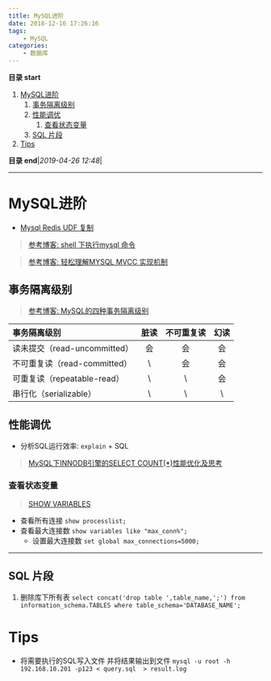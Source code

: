 ```yaml
---
title: MySQL进阶
date: 2018-12-16 17:26:16
tags: 
    - MySQL
categories: 
    - 数据库
---
```


**目录 start**
 
1. [MySQL进阶](#mysql进阶)
    1. [事务隔离级别](#事务隔离级别)
    1. [性能调优](#性能调优)
        1. [查看状态变量](#查看状态变量)
    1. [SQL 片段](#sql-片段)
1. [Tips](#tips)

**目录 end**|_2019-04-26 12:48_|
****************************************
# MySQL进阶

- [Mysql Redis UDF 复制](http://www.cnblogs.com/zhxilin/archive/2016/09/30/5923671.html)

> [参考博客: shell 下执行mysql 命令](http://www.cnblogs.com/wangkangluo1/archive/2012/04/27/2472898.html)

> [参考博客: 轻松理解MYSQL MVCC 实现机制](https://blog.csdn.net/whoamiyang/article/details/51901888#commentBox)  

## 事务隔离级别
> [参考博客: MySQL的四种事务隔离级别](https://www.cnblogs.com/huanongying/p/7021555.html)  

| 事务隔离级别 | 脏读 | 不可重复读 | 幻读
|:---|:---:|:---:|:---:|
| 读未提交（read-uncommitted） | 会 | 会 | 会
| 不可重复读（read-committed） | \ | 会 | 会
| 可重复读（repeatable-read）  | \ | \ | 会
| 串行化（serializable） 	   | \ | \ | \ 


## 性能调优
- 分析SQL运行效率: `explain` + SQL

> [MySQL下INNODB引擎的SELECT COUNT(*)性能优化及思考](http://www.piaoyi.org/database/MySQL-INNODB-SELECT-COUNT.html)

### 查看状态变量
> [ SHOW VARIABLES](https://dev.mysql.com/doc/refman/5.7/en/show-variables.html)  

- 查看所有连接 `show processlist;`
- 查看最大连接数 `show variables like "max_conn%";`
    - 设置最大连接数 `set global max_connections=5000;`

*****************************
## SQL 片段

1. 删除库下所有表 `select concat('drop table ',table_name,';') from information_schema.TABLES where table_schema='DATABASE_NAME';`


# Tips
- 将需要执行的SQL写入文件 并将结果输出到文件 `mysql -u root -h 192.168.10.201 -p123 < query.sql  > result.log`
